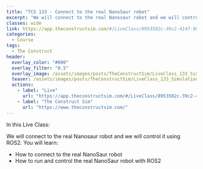 ```yaml
---
title: "TCS 133 - Connect to the real NanoSaur robot"
excerpt: "We will connect to the real Nanosaur robot and we will control it using ROS2."
classes: wide
link: https://app.theconstructsim.com/#/LiveClass/8953502c-39c2-414f-9685-db54cac211bb
categories:
  - Course
tags:
  - The Construct
header:
  overlay_color: "#000"
  overlay_filter: "0.5"
  overlay_image: /assets/images/posts/TheConstructSim/LiveClass_133_Simulation-to-real.jpg
  teaser: /assets/images/posts/TheConstructSim/LiveClass_133_Simulation-to-real.jpg
  actions:
    - label: "Live"
      url: "https://app.theconstructsim.com/#/LiveClass/8953502c-39c2-414f-9685-db54cac211bb"
    - label: "The Construct Sim"
      url: "https://www.theconstructsim.com/"
---
```


In this Live Class:

We will connect to the real Nanosaur robot and we will control it using ROS2. You will learn:

* How to connect to the real NanoSaur robot
* How to run and control the real NanoSaur robot with ROS2
